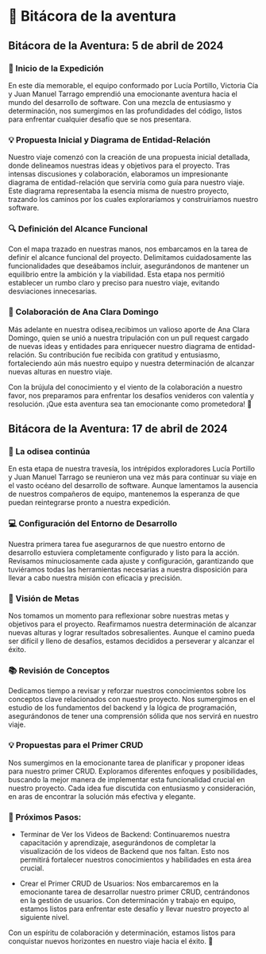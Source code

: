 # 📙 Bitácora de la aventura 

## Bitácora de la Aventura: 5 de abril de 2024

### 🚀 Inicio de la Expedición

En este día memorable, el equipo conformado por Lucía Portillo, Victoria Cía y Juan Manuel Tarrago emprendió una emocionante aventura hacia el mundo del desarrollo 
de software. Con una mezcla de entusiasmo y determinación, nos sumergimos en las profundidades del código, listos para enfrentar cualquier desafío que se nos presentara.

### 💡 Propuesta Inicial y Diagrama de Entidad-Relación

Nuestro viaje comenzó con la creación de una propuesta inicial detallada, donde delineamos nuestras ideas y objetivos para el proyecto. Tras intensas discusiones 
y colaboración, elaboramos un impresionante diagrama de entidad-relación que serviría como guía para nuestro viaje. Este diagrama representaba la esencia misma de
nuestro proyecto, trazando los caminos por los cuales exploraríamos y construiríamos nuestro software.

### 🔍 Definición del Alcance Funcional

Con el mapa trazado en nuestras manos, nos embarcamos en la tarea de definir el alcance funcional del proyecto. Delimitamos cuidadosamente las funcionalidades 
que deseábamos incluir, asegurándonos de mantener un equilibrio entre la ambición y la viabilidad. Esta etapa nos permitió establecer un rumbo claro y preciso
para nuestro viaje, evitando desviaciones innecesarias.

### 🤝 Colaboración de Ana Clara Domingo

Más adelante en nuestra odisea,recibimos un valioso aporte de Ana Clara Domingo, quien se unió a nuestra tripulación con un pull request cargado de nuevas ideas
y entidades para enriquecer nuestro diagrama de entidad-relación. Su contribución fue recibida con gratitud y entusiasmo, fortaleciendo aún más nuestro equipo y 
nuestra determinación de alcanzar nuevas alturas en nuestro viaje.

Con la brújula del conocimiento y el viento de la colaboración a nuestro favor, nos preparamos para enfrentar los desafíos venideros con valentía y resolución. 
¡Que esta aventura sea tan emocionante como prometedora! 🌟

## Bitácora de la Aventura: 17 de abril de 2024

### 🚀 La odisea continúa

En esta etapa de nuestra travesía, los intrépidos exploradores Lucía Portillo y Juan Manuel Tarrago se reunieron una vez más para continuar su viaje en el vasto océano del desarrollo de software. Aunque lamentamos la ausencia de nuestros compañeros de equipo, mantenemos la esperanza de que puedan reintegrarse pronto a nuestra expedición.

### 💻 Configuración del Entorno de Desarrollo

Nuestra primera tarea fue asegurarnos de que nuestro entorno de desarrollo estuviera completamente configurado y listo para la acción. Revisamos minuciosamente cada ajuste y configuración, garantizando que tuviéramos todas las herramientas necesarias a nuestra disposición para llevar a cabo nuestra misión con eficacia y precisión.

### 🎯 Visión de Metas

Nos tomamos un momento para reflexionar sobre nuestras metas y objetivos para el proyecto. Reafirmamos nuestra determinación de alcanzar nuevas alturas y lograr resultados sobresalientes. Aunque el camino pueda ser difícil y lleno de desafíos, estamos decididos a perseverar y alcanzar el éxito.

### 📚 Revisión de Conceptos

Dedicamos tiempo a revisar y reforzar nuestros conocimientos sobre los conceptos clave relacionados con nuestro proyecto. Nos sumergimos en el estudio de los fundamentos del backend y la lógica de programación, asegurándonos de tener una comprensión sólida que nos servirá en nuestro viaje.

### 💡 Propuestas para el Primer CRUD

Nos sumergimos en la emocionante tarea de planificar y proponer ideas para nuestro primer CRUD. Exploramos diferentes enfoques y posibilidades, buscando la mejor manera de implementar esta funcionalidad crucial en nuestro proyecto. Cada idea fue discutida con entusiasmo y consideración, en aras de encontrar la solución más efectiva y elegante.

### 📅 Próximos Pasos:

* Terminar de Ver los Videos de Backend: Continuaremos nuestra capacitación y aprendizaje, asegurándonos de completar la visualización de los videos de Backend que nos faltan. Esto nos permitirá fortalecer nuestros conocimientos y habilidades en esta área crucial.
    
* Crear el Primer CRUD de Usuarios: Nos embarcaremos en la emocionante tarea de desarrollar nuestro primer CRUD, centrándonos en la gestión de usuarios. Con determinación y trabajo en equipo, estamos listos para enfrentar este desafío y llevar nuestro proyecto al siguiente nivel.

Con un espíritu de colaboración y determinación, estamos listos para conquistar nuevos horizontes en nuestro viaje hacia el éxito. 🌟
